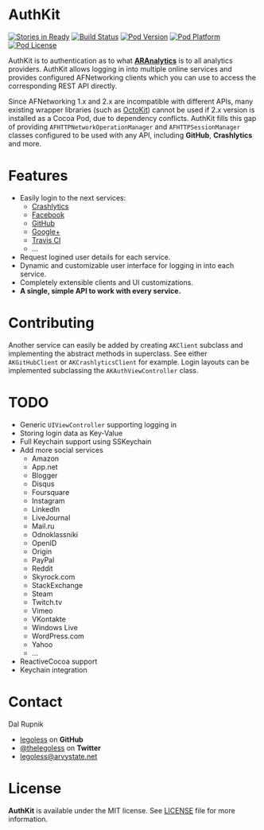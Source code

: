 AuthKit
=======

[![Stories in Ready](https://badge.waffle.io/Legoless/AuthKit.png?label=ready&title=Ready)](https://waffle.io/Legoless/AuthKit)
[![Build Status](http://img.shields.io/travis/legoless/AuthKit/master.svg?style=flat)](https://travis-ci.org/legoless/AuthKit)
[![Pod Version](http://img.shields.io/cocoapods/v/AuthKit.svg?style=flat)](http://cocoadocs.org/docsets/AuthKit/)
[![Pod Platform](http://img.shields.io/cocoapods/p/AuthKit.svg?style=flat)](http://cocoadocs.org/docsets/AuthKit/)
[![Pod License](http://img.shields.io/cocoapods/l/AuthKit.svg?style=flat)](http://opensource.org/licenses/MIT)

AuthKit is to authentication as to what [**ARAnalytics**](https://github.com/orta/ARAnalytics) is to all analytics providers. AuthKit allows logging in into multiple online services and provides configured AFNetworking clients which you can use to access the corresponding REST API directly.

Since AFNetworking 1.x and 2.x are incompatible with different APIs, many existing wrapper libraries (such as [OctoKit](https://github.com/octokit/octokit.objc)) cannot be used if 2.x version is installed as a Cocoa Pod, due to dependency conflicts. AuthKit fills this gap of providing `AFHTTPNetworkOperationManager` and `AFHTTPSessionManager`  classes configured to be used with any API, including **GitHub**, **Crashlytics** and more.

# Features

- Easily login to the next services:
  - [Crashlytics](http://www.crashlytics.com)
  - [Facebook](https://www.facebook.com)
  - [GitHub](https://github.com)
  - [Google+](https://plus.google.com)
  - [Travis CI](http://travis-ci.com)
  - ...
- Request logined user details for each service.
- Dynamic and customizable user interface for logging in into each service.
- Completely extensible clients and UI customizations.
- **A single, simple API to work with every service.**

# Contributing

Another service can easily be added by creating `AKClient` subclass and implementing the abstract methods in superclass. See either `AKGitHubClient` or `AKCrashlyticsClient` for example. Login layouts can be implemented subclassing the `AKAuthViewController` class.

# TODO

- Generic `UIViewController` supporting logging in
- Storing login data as Key-Value
- Full Keychain support using SSKeychain
- Add more social services
  - Amazon
  - App.net
  - Blogger
  - Disqus
  - Foursquare
  - Instagram
  - LinkedIn
  - LiveJournal
  - Mail.ru
  - Odnoklassniki
  - OpenID
  - Origin
  - PayPal
  - Reddit
  - Skyrock.com
  - StackExchange
  - Steam
  - Twitch.tv
  - Vimeo
  - VKontakte
  - Windows Live
  - WordPress.com
  - Yahoo
  - ...
- ReactiveCocoa support
- Keychain integration

Contact
======

Dal Rupnik

- [legoless](https://github.com/legoless) on **GitHub**
- [@thelegoless](https://twitter.com/thelegoless) on **Twitter**
- [legoless@arvystate.net](mailto:legoless@arvystate.net)

License
======

**AuthKit** is available under the MIT license. See [LICENSE](https://github.com/Legoless/AuthKit/blob/master/LICENSE) file for more information.
